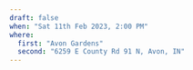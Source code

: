 ```yaml
---
draft: false
when: "Sat 11th Feb 2023, 2:00 PM"
where:
  first: "Avon Gardens"
  second: "6259 E County Rd 91 N, Avon, IN"
---
```

